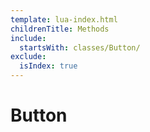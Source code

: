 ```yaml
---
template: lua-index.html
childrenTitle: Methods
include:
  startsWith: classes/Button/
exclude:
  isIndex: true
---
```


# Button
